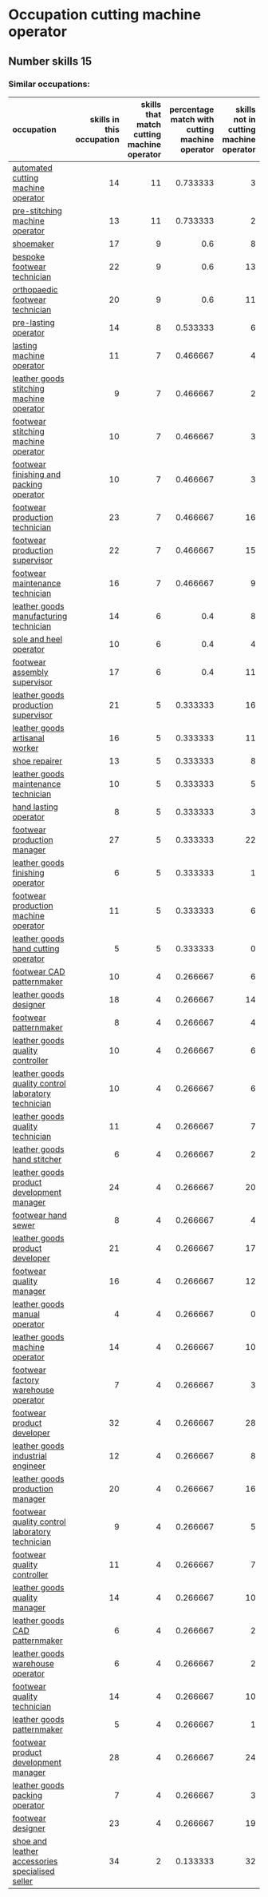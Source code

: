 # Occupation cutting machine operator
## Number skills 15
### Similar occupations:
| occupation                                                                                                    |   skills in this occupation |   skills that match cutting machine operator |   percentage match with cutting machine operator |   skills not in cutting machine operator |
|:--------------------------------------------------------------------------------------------------------------|----------------------------:|---------------------------------------------:|-------------------------------------------------:|-----------------------------------------:|
| [automated cutting machine operator](automated_cutting_machine_operator.md)                                   |                          14 |                                           11 |                                         0.733333 |                                        3 |
| [pre-stitching machine operator](pre-stitching_machine_operator.md)                                           |                          13 |                                           11 |                                         0.733333 |                                        2 |
| [shoemaker](shoemaker.md)                                                                                     |                          17 |                                            9 |                                         0.6      |                                        8 |
| [bespoke footwear technician](bespoke_footwear_technician.md)                                                 |                          22 |                                            9 |                                         0.6      |                                       13 |
| [orthopaedic footwear technician](orthopaedic_footwear_technician.md)                                         |                          20 |                                            9 |                                         0.6      |                                       11 |
| [pre-lasting operator](pre-lasting_operator.md)                                                               |                          14 |                                            8 |                                         0.533333 |                                        6 |
| [lasting machine operator](lasting_machine_operator.md)                                                       |                          11 |                                            7 |                                         0.466667 |                                        4 |
| [leather goods stitching machine operator](leather_goods_stitching_machine_operator.md)                       |                           9 |                                            7 |                                         0.466667 |                                        2 |
| [footwear stitching machine operator](footwear_stitching_machine_operator.md)                                 |                          10 |                                            7 |                                         0.466667 |                                        3 |
| [footwear finishing and packing operator](footwear_finishing_and_packing_operator.md)                         |                          10 |                                            7 |                                         0.466667 |                                        3 |
| [footwear production technician](footwear_production_technician.md)                                           |                          23 |                                            7 |                                         0.466667 |                                       16 |
| [footwear production supervisor](footwear_production_supervisor.md)                                           |                          22 |                                            7 |                                         0.466667 |                                       15 |
| [footwear maintenance technician](footwear_maintenance_technician.md)                                         |                          16 |                                            7 |                                         0.466667 |                                        9 |
| [leather goods manufacturing technician](leather_goods_manufacturing_technician.md)                           |                          14 |                                            6 |                                         0.4      |                                        8 |
| [sole and heel operator](sole_and_heel_operator.md)                                                           |                          10 |                                            6 |                                         0.4      |                                        4 |
| [footwear assembly supervisor](footwear_assembly_supervisor.md)                                               |                          17 |                                            6 |                                         0.4      |                                       11 |
| [leather goods production supervisor](leather_goods_production_supervisor.md)                                 |                          21 |                                            5 |                                         0.333333 |                                       16 |
| [leather goods artisanal worker](leather_goods_artisanal_worker.md)                                           |                          16 |                                            5 |                                         0.333333 |                                       11 |
| [shoe repairer](shoe_repairer.md)                                                                             |                          13 |                                            5 |                                         0.333333 |                                        8 |
| [leather goods maintenance technician](leather_goods_maintenance_technician.md)                               |                          10 |                                            5 |                                         0.333333 |                                        5 |
| [hand lasting operator](hand_lasting_operator.md)                                                             |                           8 |                                            5 |                                         0.333333 |                                        3 |
| [footwear production manager](footwear_production_manager.md)                                                 |                          27 |                                            5 |                                         0.333333 |                                       22 |
| [leather goods finishing operator](leather_goods_finishing_operator.md)                                       |                           6 |                                            5 |                                         0.333333 |                                        1 |
| [footwear production machine operator](footwear_production_machine_operator.md)                               |                          11 |                                            5 |                                         0.333333 |                                        6 |
| [leather goods hand cutting operator](leather_goods_hand_cutting_operator.md)                                 |                           5 |                                            5 |                                         0.333333 |                                        0 |
| [footwear CAD patternmaker](footwear_CAD_patternmaker.md)                                                     |                          10 |                                            4 |                                         0.266667 |                                        6 |
| [leather goods designer](leather_goods_designer.md)                                                           |                          18 |                                            4 |                                         0.266667 |                                       14 |
| [footwear patternmaker](footwear_patternmaker.md)                                                             |                           8 |                                            4 |                                         0.266667 |                                        4 |
| [leather goods quality controller](leather_goods_quality_controller.md)                                       |                          10 |                                            4 |                                         0.266667 |                                        6 |
| [leather goods quality control laboratory technician](leather_goods_quality_control_laboratory_technician.md) |                          10 |                                            4 |                                         0.266667 |                                        6 |
| [leather goods quality technician](leather_goods_quality_technician.md)                                       |                          11 |                                            4 |                                         0.266667 |                                        7 |
| [leather goods hand stitcher](leather_goods_hand_stitcher.md)                                                 |                           6 |                                            4 |                                         0.266667 |                                        2 |
| [leather goods product development manager](leather_goods_product_development_manager.md)                     |                          24 |                                            4 |                                         0.266667 |                                       20 |
| [footwear hand sewer](footwear_hand_sewer.md)                                                                 |                           8 |                                            4 |                                         0.266667 |                                        4 |
| [leather goods product developer](leather_goods_product_developer.md)                                         |                          21 |                                            4 |                                         0.266667 |                                       17 |
| [footwear quality manager](footwear_quality_manager.md)                                                       |                          16 |                                            4 |                                         0.266667 |                                       12 |
| [leather goods manual operator](leather_goods_manual_operator.md)                                             |                           4 |                                            4 |                                         0.266667 |                                        0 |
| [leather goods machine operator](leather_goods_machine_operator.md)                                           |                          14 |                                            4 |                                         0.266667 |                                       10 |
| [footwear factory warehouse operator](footwear_factory_warehouse_operator.md)                                 |                           7 |                                            4 |                                         0.266667 |                                        3 |
| [footwear product developer](footwear_product_developer.md)                                                   |                          32 |                                            4 |                                         0.266667 |                                       28 |
| [leather goods industrial engineer](leather_goods_industrial_engineer.md)                                     |                          12 |                                            4 |                                         0.266667 |                                        8 |
| [leather goods production manager](leather_goods_production_manager.md)                                       |                          20 |                                            4 |                                         0.266667 |                                       16 |
| [footwear quality control laboratory technician](footwear_quality_control_laboratory_technician.md)           |                           9 |                                            4 |                                         0.266667 |                                        5 |
| [footwear quality controller](footwear_quality_controller.md)                                                 |                          11 |                                            4 |                                         0.266667 |                                        7 |
| [leather goods quality manager](leather_goods_quality_manager.md)                                             |                          14 |                                            4 |                                         0.266667 |                                       10 |
| [leather goods CAD patternmaker](leather_goods_CAD_patternmaker.md)                                           |                           6 |                                            4 |                                         0.266667 |                                        2 |
| [leather goods warehouse operator](leather_goods_warehouse_operator.md)                                       |                           6 |                                            4 |                                         0.266667 |                                        2 |
| [footwear quality technician](footwear_quality_technician.md)                                                 |                          14 |                                            4 |                                         0.266667 |                                       10 |
| [leather goods patternmaker](leather_goods_patternmaker.md)                                                   |                           5 |                                            4 |                                         0.266667 |                                        1 |
| [footwear product development manager](footwear_product_development_manager.md)                               |                          28 |                                            4 |                                         0.266667 |                                       24 |
| [leather goods packing operator](leather_goods_packing_operator.md)                                           |                           7 |                                            4 |                                         0.266667 |                                        3 |
| [footwear designer](footwear_designer.md)                                                                     |                          23 |                                            4 |                                         0.266667 |                                       19 |
| [shoe and leather accessories specialised seller](shoe_and_leather_accessories_specialised_seller.md)         |                          34 |                                            2 |                                         0.133333 |                                       32 |
